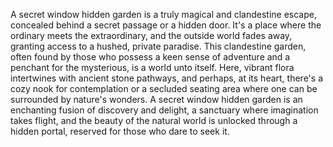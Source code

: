 A secret window hidden garden is a truly magical and clandestine escape, concealed behind a secret passage or a hidden door. It's a place where the ordinary meets the extraordinary, and the outside world fades away, granting access to a hushed, private paradise. This clandestine garden, often found by those who possess a keen sense of adventure and a penchant for the mysterious, is a world unto itself. Here, vibrant flora intertwines with ancient stone pathways, and perhaps, at its heart, there's a cozy nook for contemplation or a secluded seating area where one can be surrounded by nature's wonders. A secret window hidden garden is an enchanting fusion of discovery and delight, a sanctuary where imagination takes flight, and the beauty of the natural world is unlocked through a hidden portal, reserved for those who dare to seek it.

